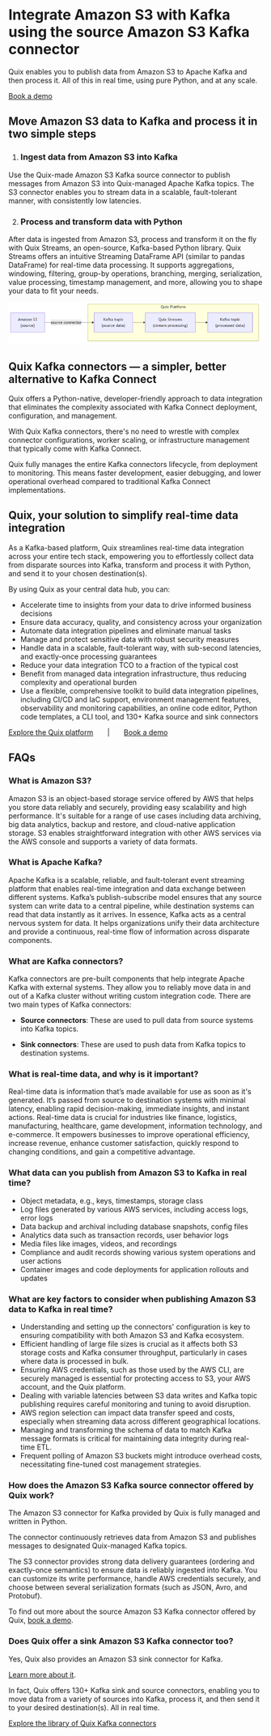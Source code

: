 <!--- BEGIN MARKDOWN --->
# Integrate Amazon S3 with Kafka using the source Amazon S3 Kafka connector

Quix enables you to publish data from Amazon S3 to Apache Kafka and then process it. All of this in real time, using pure Python, and at any scale. 

[Book a demo](https://share.hsforms.com/1iW0TmZzKQMChk0lxd_tGiw4yjw2)

## Move Amazon S3 data to Kafka and process it in two simple steps

1. ### Ingest data from Amazon S3 into Kafka

Use the Quix-made Amazon S3 Kafka source connector to publish messages from Amazon S3 into Quix-managed Apache Kafka topics. The S3 connector enables you to stream data in a scalable, fault-tolerant manner, with consistently low latencies. 

2. ### Process and transform data with Python

After data is ingested from Amazon S3, process and transform it on the fly with Quix Streams, an open-source, Kafka-based Python library. Quix Streams offers an intuitive Streaming DataFrame API (similar to pandas DataFrame) for real-time data processing. It supports aggregations, windowing, filtering, group-by operations, branching, merging, serialization, value processing, timestamp management, and more, allowing you to shape your data to fit your needs.

![Diagram](images/AmazonS3-source_diagram_1.png)

## Quix Kafka connectors — a simpler, better alternative to Kafka Connect

Quix offers a Python-native, developer-friendly approach to data integration that eliminates the complexity associated with Kafka Connect deployment, configuration, and management. 

With Quix Kafka connectors, there's no need to wrestle with complex connector configurations, worker scaling, or infrastructure management that typically come with Kafka Connect.

Quix fully manages the entire Kafka connectors lifecycle, from deployment to monitoring. This means faster development, easier debugging, and lower operational overhead compared to traditional Kafka Connect implementations.

## Quix, your solution to simplify real-time data integration

As a Kafka-based platform, Quix streamlines real-time data integration across your entire tech stack, empowering you to effortlessly collect data from disparate sources into Kafka, transform and process it with Python, and send it to your chosen destination(s).

By using Quix as your central data hub, you can:

* Accelerate time to insights from your data to drive informed business decisions  
* Ensure data accuracy, quality, and consistency across your organization  
* Automate data integration pipelines and eliminate manual tasks  
* Manage and protect sensitive data with robust security measures  
* Handle data in a scalable, fault-tolerant way, with sub-second latencies, and exactly-once processing guarantees  
* Reduce your data integration TCO to a fraction of the typical cost  
* Benefit from managed data integration infrastructure, thus reducing complexity and operational burden  
* Use a flexible, comprehensive toolkit to build data integration pipelines, including CI/CD and IaC support, environment management features, observability and monitoring capabilities, an online code editor, Python code templates, a CLI tool, and 130+ Kafka source and sink connectors

[Explore the Quix platform](https://portal.demo.quix.io/pipeline?workspace=demo-gametelemetrytemplate-prod)  |  [Book a demo](https://share.hsforms.com/1iW0TmZzKQMChk0lxd_tGiw4yjw2)

## FAQs

### What is Amazon S3?

Amazon S3 is an object-based storage service offered by AWS that helps you store data reliably and securely, providing easy scalability and high performance. It's suitable for a range of use cases including data archiving, big data analytics, backup and restore, and cloud-native application storage. S3 enables straightforward integration with other AWS services via the AWS console and supports a variety of data formats.

### What is Apache Kafka?

Apache Kafka is a scalable, reliable, and fault-tolerant event streaming platform that enables real-time integration and data exchange between different systems. Kafka’s publish-subscribe model ensures that any source system can write data to a central pipeline, while destination systems can read that data instantly as it arrives. In essence, Kafka acts as a central nervous system for data. It helps organizations unify their data architecture and provide a continuous, real-time flow of information across disparate components.

### What are Kafka connectors?

Kafka connectors are pre-built components that help integrate Apache Kafka with external systems. They allow you to reliably move data in and out of a Kafka cluster without writing custom integration code. There are two main types of Kafka connectors:

* **Source connectors**: These are used to pull data from source systems into Kafka topics.

* **Sink connectors**: These are used to push data from Kafka topics to destination systems.

### What is real-time data, and why is it important?

Real-time data is information that’s made available for use as soon as it's generated. It’s passed from source to destination systems with minimal latency, enabling rapid decision-making, immediate insights, and instant actions. Real-time data is crucial for industries like finance, logistics, manufacturing, healthcare, game development, information technology, and e-commerce. It empowers businesses to improve operational efficiency, increase revenue, enhance customer satisfaction, quickly respond to changing conditions, and gain a competitive advantage.

### What data can you publish from Amazon S3 to Kafka in real time?

* Object metadata, e.g., keys, timestamps, storage class  
* Log files generated by various AWS services, including access logs, error logs   
* Data backup and archival including database snapshots, config files  
* Analytics data such as transaction records, user behavior logs  
* Media files like images, videos, and recordings  
* Compliance and audit records showing various system operations and user actions  
* Container images and code deployments for application rollouts and updates  

### What are key factors to consider when publishing Amazon S3 data to Kafka in real time?

* Understanding and setting up the connectors' configuration is key to ensuring compatibility with both Amazon S3 and Kafka ecosystem.  
* Efficient handling of large file sizes is crucial as it affects both S3 storage costs and Kafka consumer throughput, particularly in cases where data is processed in bulk.  
* Ensuring AWS credentials, such as those used by the AWS CLI, are securely managed is essential for protecting access to S3, your AWS account, and the Quix platform.  
* Dealing with variable latencies between S3 data writes and Kafka topic publishing requires careful monitoring and tuning to avoid disruption.  
* AWS region selection can impact data transfer speed and costs, especially when streaming data across different geographical locations.  
* Managing and transforming the schema of data to match Kafka message formats is critical for maintaining data integrity during real-time ETL.  
* Frequent polling of Amazon S3 buckets might introduce overhead costs, necessitating fine-tuned cost management strategies.

### How does the Amazon S3 Kafka source connector offered by Quix work?

The Amazon S3 connector for Kafka provided by Quix is fully managed and written in Python. 

The connector continuously retrieves data from Amazon S3 and publishes messages to designated Quix-managed Kafka topics. 

The S3 connector provides strong data delivery guarantees (ordering and exactly-once semantics) to ensure data is reliably ingested into Kafka. You can customize its write performance, handle AWS credentials securely, and choose between several serialization formats (such as JSON, Avro, and Protobuf).  

To find out more about the source Amazon S3 Kafka connector offered by Quix, [book a demo](https://share.hsforms.com/1iW0TmZzKQMChk0lxd_tGiw4yjw2).

### Does Quix offer a sink Amazon S3 Kafka connector too?

Yes, Quix also provides an Amazon S3 sink connector for Kafka.

[Learn more about it](../../../sinks/coming-soon/AmazonS3-sink.md).

In fact, Quix offers 130+ Kafka sink and source connectors, enabling you to move data from a variety of sources into Kafka, process it, and then send it to your desired destination(s). All in real time.

[Explore the library of Quix Kafka connectors](https://quix.io/connectors)
<!--- END MARKDOWN --->